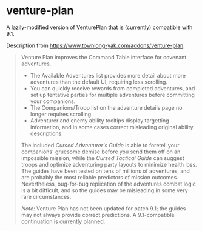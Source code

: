 # venture-plan

A lazily-modified version of VenturePlan that is (currently) compatible with 9.1.

Description from https://www.townlong-yak.com/addons/venture-plan:
> Venture Plan improves the Command Table interface for covenant adventures.
>
> - The Available Adventures list provides more detail about more adventures than the default UI, requiring less scrolling.
> - You can quickly receive rewards from completed adventures, and set up tentative parties for multiple adventures before committing your companions.
> - The Companions/Troop list on the adventure details page no longer requires scrolling.
> - Adventurer and enemy ability tooltips display targetting information, and in some cases correct misleading original ability descriptions.
>
> The included *Cursed Adventurer's Guide* is able to foretell your companions' gruesome demise before you send them off on an impossible mission, while the *Cursed Tactical Guide* can suggest troops and optimize adventuring party layouts to minimize health loss. The guides have been tested on tens of millions of adventures, and are probably the most reliable predictors of mission outcomes. Nevertheless, bug-for-bug replication of the adventures combat logic is a bit difficult, and so the guides may be misleading in some very rare circumstances.
>
> *Note:* Venture Plan has not been updated for patch 9.1; the guides may not always provide correct predictions. A 9.1-compatible continuation is currently planned.
